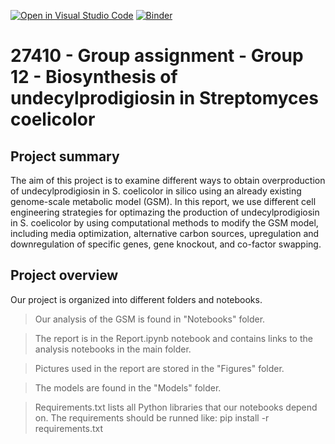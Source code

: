 [![Open in Visual Studio Code](https://classroom.github.com/assets/open-in-vscode-c66648af7eb3fe8bc4f294546bfd86ef473780cde1dea487d3c4ff354943c9ae.svg)](https://classroom.github.com/online_ide?assignment_repo_id=9255014&assignment_repo_type=AssignmentRepo)
[![Binder](https://mybinder.org/badge_logo.svg)](https://mybinder.org/v2/gh/27410/27410-group-assigment-12/main)

# 27410 - Group assignment - Group 12 - Biosynthesis of undecylprodigiosin in Streptomyces coelicolor

## Project summary
The aim of this project is to examine different ways to obtain overproduction of undecylprodigiosin in S. coelicolor in silico using an already existing genome-scale
metabolic model (GSM). In this report, we use different cell engineering strategies for optimazing the production of undecylprodigiosin in S. coelicolor by using 
computational methods to modify the GSM model, including media optimization, alternative carbon sources, upregulation and downregulation of specific genes,
gene knockout, and co-factor swapping. 


## Project overview 
Our project is organized into different folders and notebooks. 

> Our analysis of the GSM is found in "Notebooks" folder.

> The report is in the Report.ipynb notebook and contains links to the analysis notebooks in the main folder.

> Pictures used in the report are stored in the "Figures" folder.

> The models are found in the "Models" folder.

> Requirements.txt lists all Python libraries that our notebooks depend on. The requirements should be runned like: pip install -r requirements.txt




